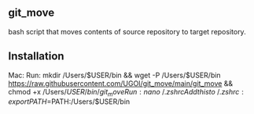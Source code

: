 ## git_move
bash script that moves contents of source repository to target repository.
## Installation
Mac:
Run:
mkdir /Users/$USER/bin && wget -P /Users/$USER/bin https://raw.githubusercontent.com/UGOI/git_move/main/git_move && chmod +x /Users/$USER/bin/git_move
Run:
nano ~/.zshrc 
Add this to ~/.zshrc:
export PATH=$PATH:/Users/$USER/bin
